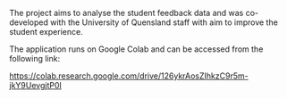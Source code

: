 The project aims to analyse the student feedback data and was co-developed with the University of Quensland staff with aim to improve the student experience.

The application runs on Google Colab and can be accessed from the following link:

https://colab.research.google.com/drive/126ykrAosZIhkzC9r5m-jkY9UevgjtP0I
